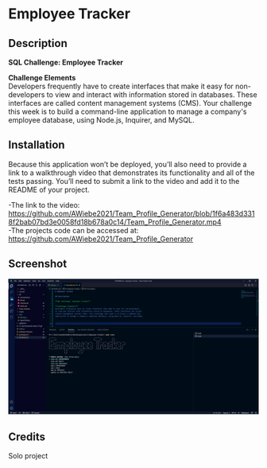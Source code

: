 # Employee Tracker 

## Description 

**SQL Challenge: Employee Tracker**

**Challenge Elements**\
Developers frequently have to create interfaces that make it easy for non-developers 
to view and interact with information stored in databases. These interfaces are called 
content management systems (CMS). Your challenge this week is to build a command-line 
application to manage a company's employee database, using Node.js, Inquirer, and MySQL.





## Installation

Because this application won’t be deployed, you’ll also need to provide a link to a walkthrough 
video that demonstrates its functionality and all of the tests passing. You’ll need to submit a 
link to the video and add it to the README of your project.

-The link to the video: https://github.com/AWiebe2021/Team_Profile_Generator/blob/1f6a483d3318f2bab07bd3e0058fd18b678a0c14/Team_Profile_Generator.mp4 \
-The projects code can be accessed at: https://github.com/AWiebe2021/Team_Profile_Generator

## Screenshot
![Employee-Tracker Screenshot](./Screenshot.png)

## Credits
Solo project
